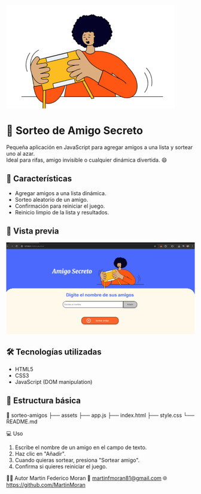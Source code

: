 ![Mi Logo](assets/amigo-secreto.png)

# 🎉 Sorteo de Amigo Secreto

Pequeña aplicación en JavaScript para agregar amigos a una lista y sortear uno al azar.  
Ideal para rifas, amigo invisible o cualquier dinámica divertida. 😄

## 🚀 Características
- Agregar amigos a una lista dinámica.
- Sorteo aleatorio de un amigo.
- Confirmación para reiniciar el juego.
- Reinicio limpio de la lista y resultados.

## 📸 Vista previa
![Captura de ejemplo](assets/amigoSecreto.gif)  

## 🛠️ Tecnologías utilizadas
- HTML5
- CSS3
- JavaScript (DOM manipulation)

## 📂 Estructura básica
📁 sorteo-amigos
 ├── assets
 ├── app.js
 ├── index.html
 ├── style.css
 └── README.md

💻 Uso
1. Escribe el nombre de un amigo en el campo de texto.
2. Haz clic en "Añadir".
3. Cuando quieras sortear, presiona "Sortear amigo".
4. Confirma si quieres reiniciar el juego.

👨‍💻 Autor
Martin Federico Moran
📧 martinfmoran81@gmail.com
🌐 https://github.com/MartinMoran